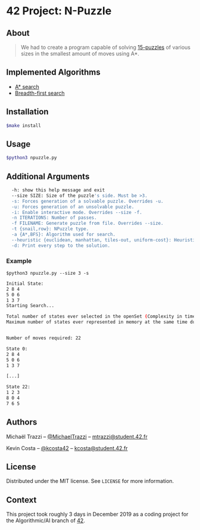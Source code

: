 # 42 Project: N-Puzzle

About
-----
>We had to create a program capable of solving [15-puzzles](https://en.wikipedia.org/wiki/15_puzzle) of various sizes in the smallest amount of moves using A*.

Implemented Algorithms
----------------------
- [A* search](https://en.wikipedia.org/wiki/A*_search_algorithm)
- [Breadth-first search](https://en.wikipedia.org/wiki/Breadth-first_search)

Installation
------------
```bash
$make install
```

Usage
-----
```bash
$python3 npuzzle.py
```

Additional Arguments
--------------------

```bash
  -h: show this help message and exit
  --size SIZE: Size of the puzzle's side. Must be >3.
  -s: Forces generation of a solvable puzzle. Overrides -u.
  -u: Forces generation of an unsolvable puzzle.
  -i: Enable interactive mode. Overrides --size -f.
  -n ITERATIONS: Number of passes.
  -f FILENAME: Generate puzzle from file. Overrides --size.
  -t {snail,row}: NPuzzle type.
  -a {A*,BFS}: Algorithm used for search.
  --heuristic {euclidean, manhattan, tiles-out, uniform-cost}: Heuristic function
  -d: Print every step to the solution.
```

### Example

`$python3 npuzzle.py --size 3 -s`

```bash
Initial State:
2 8 4
5 0 6
1 3 7
Starting Search...

Total number of states ever selected in the openSet (Complexity in time): 2302
Maximum number of states ever represented in memory at the same time during the search (Complexity in size): 933


Number of moves required: 22

State 0:
2 8 4
5 0 6
1 3 7

[...]

State 22:
1 2 3
8 0 4
7 6 5
```

## Authors

Michaël Trazzi – [@MichaelTrazzi](https://twitter.com/michaeltrazzi) – mtrazzi@student.42.fr

Kevin Costa – [@kcosta42](https://github.com/kcosta42) – kcosta@student.42.fr

## License

Distributed under the MIT license. See ``LICENSE`` for more information.

## Context

This project took roughly 3 days in December 2019 as a coding project for the Algorithmic/AI branch of [42](https://www.42.us.org/).
